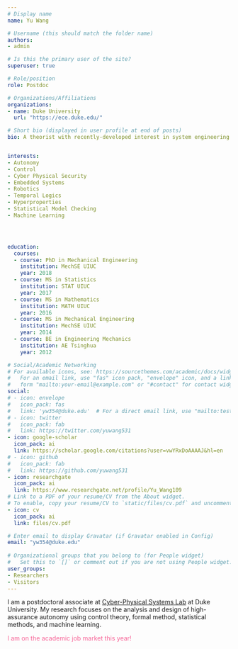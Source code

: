 ```yaml
---
# Display name
name: Yu Wang

# Username (this should match the folder name)
authors:
- admin

# Is this the primary user of the site?
superuser: true

# Role/position
role: Postdoc

# Organizations/Affiliations
organizations:
- name: Duke University
  url: "https://ece.duke.edu/"

# Short bio (displayed in user profile at end of posts)
bio: A theorist with recently-developed interest in system engineering.


interests:
- Autonomy
- Control
- Cyber Physical Security
- Embedded Systems
- Robotics
- Temporal Logics
- Hyperproperties
- Statistical Model Checking
- Machine Learning




education:
  courses:
  - course: PhD in Mechanical Engineering
    institution: MechSE UIUC
    year: 2018
  - course: MS in Statistics
    institution: STAT UIUC
    year: 2017
  - course: MS in Mathematics
    institution: MATH UIUC
    year: 2016
  - course: MS in Mechanical Engineering
    institution: MechSE UIUC
    year: 2014
  - course: BE in Engineering Mechanics
    institution: AE Tsinghua
    year: 2012

# Social/Academic Networking
# For available icons, see: https://sourcethemes.com/academic/docs/widgets/#icons
#   For an email link, use "fas" icon pack, "envelope" icon, and a link in the
#   form "mailto:your-email@example.com" or "#contact" for contact widget.
social:
# - icon: envelope
#   icon_pack: fas
#   link: 'yw354@duke.edu'  # For a direct email link, use "mailto:test@example.org".
# - icon: twitter
#   icon_pack: fab
#   link: https://twitter.com/yuwang531
- icon: google-scholar
  icon_pack: ai
  link: https://scholar.google.com/citations?user=vwYRxDoAAAAJ&hl=en
# - icon: github
#   icon_pack: fab
#   link: https://github.com/yuwang531
- icon: researchgate
  icon_pack: ai
  link: https://www.researchgate.net/profile/Yu_Wang109
# Link to a PDF of your resume/CV from the About widget.
# To enable, copy your resume/CV to `static/files/cv.pdf` and uncomment the lines below.  
- icon: cv
  icon_pack: ai
  link: files/cv.pdf

# Enter email to display Gravatar (if Gravatar enabled in Config)
email: "yw354@duke.edu"
  
# Organizational groups that you belong to (for People widget)
#   Set this to `[]` or comment out if you are not using People widget.  
user_groups:
- Researchers
- Visitors
---
```


I am a postdoctoral associate at [Cyber-Physical Systems Lab](https://cpsl.pratt.duke.edu/) at Duke University. My research focuses on the analysis and design of high-assurance autonomy using control theory, formal method, statistical methods, and machine learning. 

<span style="color:#f76497">
I am on the academic job market this year!
</span>
